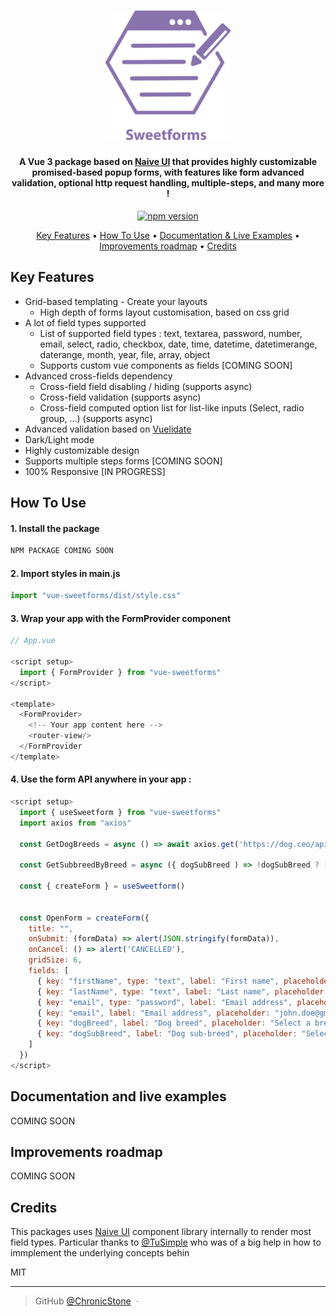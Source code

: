 <h1 align="center">
  <a><img src="https://github.com/ChronicStone/sweetforms/blob/main/logo_sweetforms.svg" alt="Vue SweetForms" width="200"></a>
</h1>

<h4 align="center">A Vue 3 package based on  <a href="https://github.com/TuSimple/naive-ui" target="_blank">Naive UI</a> that provides highly customizable promised-based popup forms, with features like form advanced validation, optional http request handling, multiple-steps, and many more !</h4>

<p align="center">
  <a href="https://badge.fury.io/js/%40chronicstone%2Fsweetforms">
    <img src="https://badge.fury.io/js/%40chronicstone%2Fsweetforms.svg" alt="npm version" height="18">
  </a>
</p>

<p align="center">
  <a href="#key-features">Key Features</a> •
  <a href="#how-to-use">How To Use</a> •
  <a href="#documentation-and-live-examples">Documentation & Live Examples</a> •
  <a href="#improvements-roadmap">Improvements roadmap</a> •
  <a href="#credits">Credits</a>
</p>

## Key Features

- Grid-based templating - Create your layouts
  - High depth of forms layout customisation, based on css grid
- A lot of field types supported
  - List of supported field types : text, textarea, password, number, email, select, radio, checkbox, date, time, datetime, datetimerange, daterange, month, year, file, array, object
  - Supports custom vue components as fields [COMING SOON]
- Advanced cross-fields dependency
  - Cross-field field disabling / hiding (supports async)
  - Cross-field validation (supports async)
  - Cross-field computed option list for list-like inputs (Select, radio group, ...) (supports async)
- Advanced validation based on [Vuelidate](https://vuelidate-next.netlify.app/)
- Dark/Light mode
- Highly customizable design
- Supports multiple steps forms [COMING SOON]
- 100% Responsive [IN PROGRESS]

## How To Use

#### 1. Install the package
```bash
NPM PACKAGE COMING SOON
```

#### 2. Import styles in main.js
```js
import "vue-sweetforms/dist/style.css"
```


#### 3. Wrap your app with the FormProvider component
```js
// App.vue

<script setup>
  import { FormProvider } from "vue-sweetforms"
</script>

<template>
  <FormProvider>
    <!-- Your app content here -->
    <router-view/>
  </FormProvider
</template>
```

#### 4. Use the form API anywhere in your app :
```js
<script setup>
  import { useSweetform } from "vue-sweetforms"
  import axios from "axios"
  
  const GetDogBreeds = async () => await axios.get('https://dog.ceo/api/breeds/list/all').then(response => Object.keys(response.data.message).map(item => ({ label: item, value: item }).catch(err => [])
  
  const GetSubbreedByBreed = async ({ dogSubBreed ) => !dogSubBreed ? [] : await axios.get(`https://dog.ceo/api/${dogSubBreed}/hound/list`).then(response => Object.keys(response.data.message).map(item => ({ label: item, value: item }).catch(err => [])
  
  const { createForm } = useSweetform()
  
  
  const OpenForm = createForm({
    title: "",
    onSubmit: (formData) => alert(JSON.stringify(formData)),
    onCancel: () => alert('CANCELLED'),
    gridSize: 6,
    fields: [
      { key: "firstName", type: "text", label: "First name", placeholder: "John", size: 2 },
      { key: "lastName", type: "text", label: "Last name", placeholder: "Doe", size: 2 },
      { key: "email", type: "password", label: "Email address", placeholder: "john.doe@gmail.com", size: 2 },
      { key: "email", label: "Email address", placeholder: "john.doe@gmail.com", size: 2 },
      { key: "dogBreed", label: "Dog breed", placeholder: "Select a breed, options: GetDogBreeds, size: 3 },
      { key: "dogSubBreed", label: "Dog sub-breed", placeholder: "Select a sub-breed", options: GetSubbreedByBreed, dependencies: ['dogBreed'], size: 3 }     
    ]
  })
</script>
```

## Documentation and live examples

COMING SOON

## Improvements roadmap

COMING SOON

## Credits

This packages uses [Naive UI](https://github.com/TuSimple/naive-ui) component library internally to render most field types. Particular thanks to [@TuSimple](https://github.com/TuSimple) who was of a big help in how to immplement the underlying concepts behin


MIT

---

> GitHub [@ChronicStone](https://github.com/ChronicStone) &nbsp;&middot;&nbsp;
